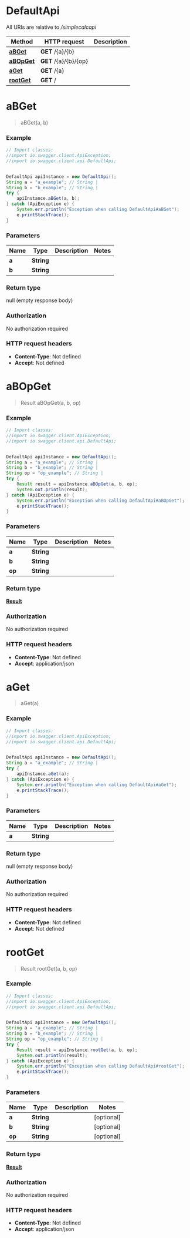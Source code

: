 # DefaultApi

All URIs are relative to */simplecalcapi*

Method | HTTP request | Description
------------- | ------------- | -------------
[**aBGet**](DefaultApi.md#aBGet) | **GET** /{a}/{b} | 
[**aBOpGet**](DefaultApi.md#aBOpGet) | **GET** /{a}/{b}/{op} | 
[**aGet**](DefaultApi.md#aGet) | **GET** /{a} | 
[**rootGet**](DefaultApi.md#rootGet) | **GET** / | 

<a name="aBGet"></a>
# **aBGet**
> aBGet(a, b)



### Example
```java
// Import classes:
//import io.swagger.client.ApiException;
//import io.swagger.client.api.DefaultApi;


DefaultApi apiInstance = new DefaultApi();
String a = "a_example"; // String | 
String b = "b_example"; // String | 
try {
    apiInstance.aBGet(a, b);
} catch (ApiException e) {
    System.err.println("Exception when calling DefaultApi#aBGet");
    e.printStackTrace();
}
```

### Parameters

Name | Type | Description  | Notes
------------- | ------------- | ------------- | -------------
 **a** | **String**|  |
 **b** | **String**|  |

### Return type

null (empty response body)

### Authorization

No authorization required

### HTTP request headers

 - **Content-Type**: Not defined
 - **Accept**: Not defined

<a name="aBOpGet"></a>
# **aBOpGet**
> Result aBOpGet(a, b, op)



### Example
```java
// Import classes:
//import io.swagger.client.ApiException;
//import io.swagger.client.api.DefaultApi;


DefaultApi apiInstance = new DefaultApi();
String a = "a_example"; // String | 
String b = "b_example"; // String | 
String op = "op_example"; // String | 
try {
    Result result = apiInstance.aBOpGet(a, b, op);
    System.out.println(result);
} catch (ApiException e) {
    System.err.println("Exception when calling DefaultApi#aBOpGet");
    e.printStackTrace();
}
```

### Parameters

Name | Type | Description  | Notes
------------- | ------------- | ------------- | -------------
 **a** | **String**|  |
 **b** | **String**|  |
 **op** | **String**|  |

### Return type

[**Result**](Result.md)

### Authorization

No authorization required

### HTTP request headers

 - **Content-Type**: Not defined
 - **Accept**: application/json

<a name="aGet"></a>
# **aGet**
> aGet(a)



### Example
```java
// Import classes:
//import io.swagger.client.ApiException;
//import io.swagger.client.api.DefaultApi;


DefaultApi apiInstance = new DefaultApi();
String a = "a_example"; // String | 
try {
    apiInstance.aGet(a);
} catch (ApiException e) {
    System.err.println("Exception when calling DefaultApi#aGet");
    e.printStackTrace();
}
```

### Parameters

Name | Type | Description  | Notes
------------- | ------------- | ------------- | -------------
 **a** | **String**|  |

### Return type

null (empty response body)

### Authorization

No authorization required

### HTTP request headers

 - **Content-Type**: Not defined
 - **Accept**: Not defined

<a name="rootGet"></a>
# **rootGet**
> Result rootGet(a, b, op)



### Example
```java
// Import classes:
//import io.swagger.client.ApiException;
//import io.swagger.client.api.DefaultApi;


DefaultApi apiInstance = new DefaultApi();
String a = "a_example"; // String | 
String b = "b_example"; // String | 
String op = "op_example"; // String | 
try {
    Result result = apiInstance.rootGet(a, b, op);
    System.out.println(result);
} catch (ApiException e) {
    System.err.println("Exception when calling DefaultApi#rootGet");
    e.printStackTrace();
}
```

### Parameters

Name | Type | Description  | Notes
------------- | ------------- | ------------- | -------------
 **a** | **String**|  | [optional]
 **b** | **String**|  | [optional]
 **op** | **String**|  | [optional]

### Return type

[**Result**](Result.md)

### Authorization

No authorization required

### HTTP request headers

 - **Content-Type**: Not defined
 - **Accept**: application/json


